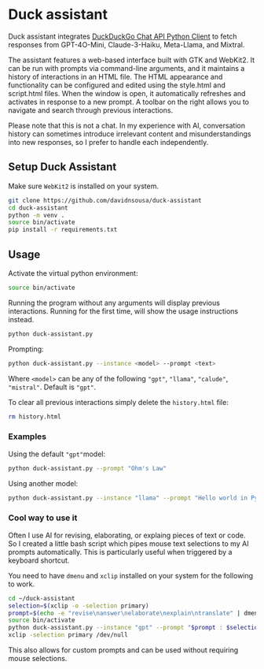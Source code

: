 # Duck assistant

Duck assistant integrates [DuckDuckGo Chat API Python Client](https://github.com/tolgakurtuluss/duckduckgo-ai-chat-py) to fetch responses from GPT-4O-Mini, Claude-3-Haiku, Meta-Llama, and Mixtral.

The assistant features a web-based interface built with GTK and WebKit2. It can be run with prompts via command-line arguments, and it maintains a history of interactions in an HTML file. The HTML appearance and functionality can be configured and edited using the style.html and script.html files. When the window is open, it automatically refreshes and activates in response to a new prompt. A toolbar on the right allows you to navigate and search through previous interactions.

Please note that this is not a chat. In my experience with AI, conversation history can sometimes introduce irrelevant content and misunderstandings into new responses, so I prefer to handle each independently.

## Setup Duck Assistant

Make sure `WebKit2` is installed on your system.

```bash
git clone https://github.com/davidnsousa/duck-assistant
cd duck-assistant
python -m venv .
source bin/activate
pip install -r requirements.txt
```

## Usage

Activate the virtual python environment:

```bash
source bin/activate
```

Running the program without any arguments will display previous interactions. Running for the first time, will show the usage instructions instead.

```bash
python duck-assistant.py
```

Prompting:

```bash
python duck-assistant.py --instance <model> --prompt <text>
```

Where `<model>` can be any of the following `"gpt"`, `"llama"`, `"calude"`, `"mistral"`. Default is `"gpt"`.

To clear all previous interactions simply delete the `history.html` file:

```bash
rm history.html
```

### Examples

Using the default `"gpt"`model:

```bash
python duck-assistant.py --prompt "Ohm's Law"
```

Using another model:

```bash
python duck-assistant.py --instance "llama" --prompt "Hello world in Python"
```

### Cool way to use it

Often I use AI for revising, elaborating, or explaing pieces of text or code. So I created a little bash script which pipes mouse text selections to my AI prompts automatically. This is particularly useful when triggered by a keyboard shortcut.

You need to have `dmenu` and `xclip` installed on your system for the following to work.

```bash
cd ~/duck-assistant
selection=$(xclip -o -selection primary)
prompt=$(echo -e "revise\nanswer\nelaborate\nexplain\ntranslate" | dmenu)
source bin/activate
python duck-assistant.py --instance "gpt" --prompt "$prompt : $selection" &
xclip -selection primary /dev/null
```

This also allows for custom prompts and can be used without requiring mouse selections.
